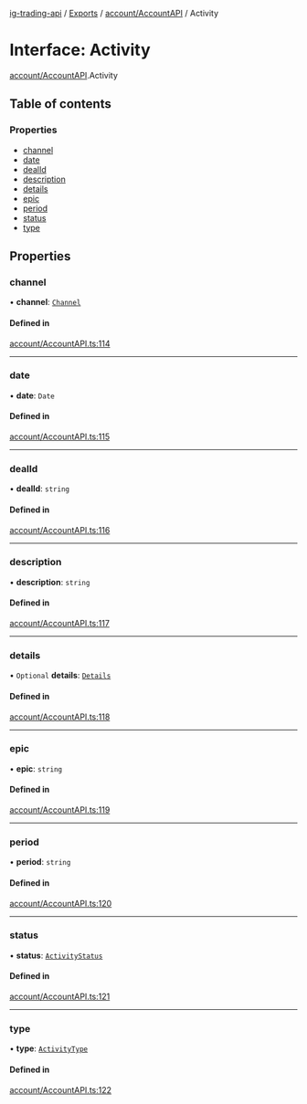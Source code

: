[ig-trading-api](../README.md) / [Exports](../modules.md) / [account/AccountAPI](../modules/account_AccountAPI.md) / Activity

# Interface: Activity

[account/AccountAPI](../modules/account_AccountAPI.md).Activity

## Table of contents

### Properties

- [channel](account_AccountAPI.Activity.md#channel)
- [date](account_AccountAPI.Activity.md#date)
- [dealId](account_AccountAPI.Activity.md#dealid)
- [description](account_AccountAPI.Activity.md#description)
- [details](account_AccountAPI.Activity.md#details)
- [epic](account_AccountAPI.Activity.md#epic)
- [period](account_AccountAPI.Activity.md#period)
- [status](account_AccountAPI.Activity.md#status)
- [type](account_AccountAPI.Activity.md#type)

## Properties

### channel

• **channel**: [`Channel`](../enums/account_AccountAPI.Channel.md)

#### Defined in

[account/AccountAPI.ts:114](https://github.com/bennycode/ig-trading-api/blob/98182c7/src/account/AccountAPI.ts#L114)

---

### date

• **date**: `Date`

#### Defined in

[account/AccountAPI.ts:115](https://github.com/bennycode/ig-trading-api/blob/98182c7/src/account/AccountAPI.ts#L115)

---

### dealId

• **dealId**: `string`

#### Defined in

[account/AccountAPI.ts:116](https://github.com/bennycode/ig-trading-api/blob/98182c7/src/account/AccountAPI.ts#L116)

---

### description

• **description**: `string`

#### Defined in

[account/AccountAPI.ts:117](https://github.com/bennycode/ig-trading-api/blob/98182c7/src/account/AccountAPI.ts#L117)

---

### details

• `Optional` **details**: [`Details`](account_AccountAPI.Details.md)

#### Defined in

[account/AccountAPI.ts:118](https://github.com/bennycode/ig-trading-api/blob/98182c7/src/account/AccountAPI.ts#L118)

---

### epic

• **epic**: `string`

#### Defined in

[account/AccountAPI.ts:119](https://github.com/bennycode/ig-trading-api/blob/98182c7/src/account/AccountAPI.ts#L119)

---

### period

• **period**: `string`

#### Defined in

[account/AccountAPI.ts:120](https://github.com/bennycode/ig-trading-api/blob/98182c7/src/account/AccountAPI.ts#L120)

---

### status

• **status**: [`ActivityStatus`](../enums/account_AccountAPI.ActivityStatus.md)

#### Defined in

[account/AccountAPI.ts:121](https://github.com/bennycode/ig-trading-api/blob/98182c7/src/account/AccountAPI.ts#L121)

---

### type

• **type**: [`ActivityType`](../enums/account_AccountAPI.ActivityType.md)

#### Defined in

[account/AccountAPI.ts:122](https://github.com/bennycode/ig-trading-api/blob/98182c7/src/account/AccountAPI.ts#L122)
